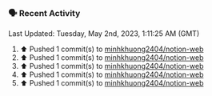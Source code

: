 ### 🗣 Recent Activity

<!--RECENT_ACTIVITY:last_update-->
Last Updated: Tuesday, May 2nd, 2023, 1:11:25 AM (GMT)
<!--RECENT_ACTIVITY:last_update_end-->
<!--RECENT_ACTIVITY:start-->
1. ⬆️ Pushed 1 commit(s) to [minhkhuong2404/notion-web](https://github.com/minhkhuong2404/notion-web)
2. ⬆️ Pushed 1 commit(s) to [minhkhuong2404/notion-web](https://github.com/minhkhuong2404/notion-web)
3. ⬆️ Pushed 1 commit(s) to [minhkhuong2404/notion-web](https://github.com/minhkhuong2404/notion-web)
4. ⬆️ Pushed 1 commit(s) to [minhkhuong2404/notion-web](https://github.com/minhkhuong2404/notion-web)
5. ⬆️ Pushed 1 commit(s) to [minhkhuong2404/notion-web](https://github.com/minhkhuong2404/notion-web)
<!--RECENT_ACTIVITY:end-->
